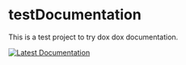 # testDocumentation
This is a test project to try dox dox documentation.


[![Latest Documentation](https://doxdox.org/images/badge-flat.svg)](https://doxdox.org/<username>/<repo>)

